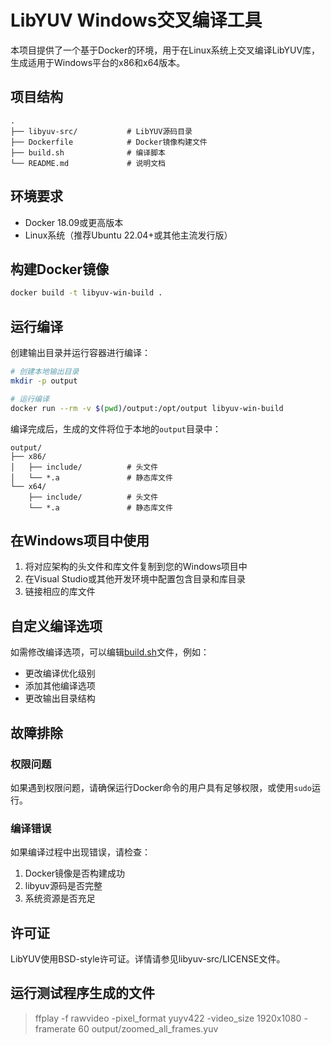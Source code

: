 # LibYUV Windows交叉编译工具

本项目提供了一个基于Docker的环境，用于在Linux系统上交叉编译LibYUV库，生成适用于Windows平台的x86和x64版本。

## 项目结构

```
.
├── libyuv-src/           # LibYUV源码目录
├── Dockerfile            # Docker镜像构建文件
├── build.sh              # 编译脚本
└── README.md             # 说明文档
```

## 环境要求

- Docker 18.09或更高版本
- Linux系统（推荐Ubuntu 22.04+或其他主流发行版）

## 构建Docker镜像

```bash
docker build -t libyuv-win-build .
```

## 运行编译

创建输出目录并运行容器进行编译：

```bash
# 创建本地输出目录
mkdir -p output

# 运行编译
docker run --rm -v $(pwd)/output:/opt/output libyuv-win-build
```

编译完成后，生成的文件将位于本地的`output`目录中：

```
output/
├── x86/
│   ├── include/          # 头文件
│   └── *.a               # 静态库文件
└── x64/
    ├── include/          # 头文件
    └── *.a               # 静态库文件
```

## 在Windows项目中使用

1. 将对应架构的头文件和库文件复制到您的Windows项目中
2. 在Visual Studio或其他开发环境中配置包含目录和库目录
3. 链接相应的库文件

## 自定义编译选项

如需修改编译选项，可以编辑[build.sh](build.sh)文件，例如：

- 更改编译优化级别
- 添加其他编译选项
- 更改输出目录结构

## 故障排除

### 权限问题

如果遇到权限问题，请确保运行Docker命令的用户具有足够权限，或使用`sudo`运行。

### 编译错误

如果编译过程中出现错误，请检查：
1. Docker镜像是否构建成功
2. libyuv源码是否完整
3. 系统资源是否充足

## 许可证

LibYUV使用BSD-style许可证。详情请参见libyuv-src/LICENSE文件。


## 运行测试程序生成的文件
> ffplay -f rawvideo -pixel_format yuyv422 -video_size 1920x1080 -framerate 60 output/zoomed_all_frames.yuv